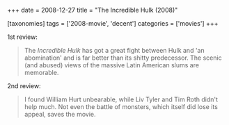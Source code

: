 +++
date = 2008-12-27
title = "The Incredible Hulk (2008)"

[taxonomies]
tags = ['2008-movie', 'decent']
categories = ['movies']
+++

1st review:

> The *Incredible Hulk* has got a great fight between Hulk and \'an
> abomination\' and is far better than its shitty predecessor. The
> scenic (and abused) views of the massive Latin American slums are
> memorable.

2nd review:

> I found William Hurt unbearable, while Liv Tyler and Tim Roth didn\'t
> help much. Not even the battle of monsters, which itself did lose its
> appeal, saves the movie.
